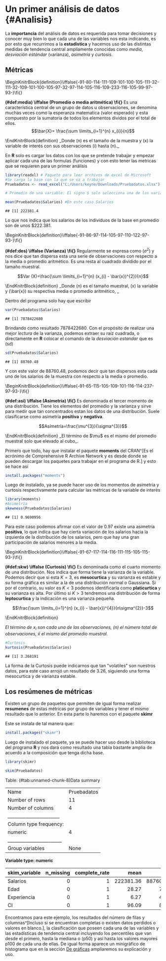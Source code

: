 # Un primer análisis de datos {#Analisis}
La **importancia** del análisis de datos es requerida para tomar decisiones y conocer muy bien lo que cada una de las variables nos esta indicando, es por esto que recurrimos a la **estadística** y hacemos uso de las distintas medidas de tendencia central ampliamente conocidas como _media_, _desviación estándar_ (varianza), _asimetría_ y _curtosis_.

## Métricas  

\BeginKnitrBlock{definition}\iffalse{-91-80-114-111-109-101-100-105-111-32-111-32-109-101-100-105-97-32-97-114-105-116-109-233-116-105-99-97-93-}\fi{}<div class="definition"><span class="definition" id="def:media"><strong>(\#def:media)  \iffalse (Promedio o media aritmética) \fi{} </strong></span>Es una característica central de un grupo de datos u observaciones, se denomina muchas veces como la esperanza matematica (valor esperado) y esta compuesto por la sumatoria de todos los elementos dividos por el total de ellos.
$$\bar{X}= \frac{\sum \limits_{i=1}^{n} x_{i}}{n}$$
</div>\EndKnitrBlock{definition}
_Donde (n) es el tamaño de la muestra y (x) la variable de interés con sus observaciones (i) hasta (n)._

En **R** solo es cargar los datos con los que se pretende trabajar y empezar aplicar cada una de las formulas (funciones) y con esto tener las metricas que se requieren para un primer análisis


```r
library(readxl) # Paquete para leer archivos de excel de Microsoft 
#Se carga la base con la que se va a trabajar
Pruebadatos <- read_excel("C:/Users/keyne/Downloads/Pruebadatos.xlsx")

# Promedio de una variable: El signo $ solo selecciona una de las variables de la base

mean(Pruebadatos$Salarios) #En este caso Salarios
```

```
## [1] 222381.4
```

Lo que nos indica que los salarios de los individuos de la base en promedio son de unos $222.381. 

\BeginKnitrBlock{definition}\iffalse{-91-86-97-114-105-97-110-122-97-93-}\fi{}<div class="definition"><span class="definition" id="def:des"><strong>(\#def:des)  \iffalse (Varianza) \fi{} </strong></span>Regularmente se expresa como $(\sigma^2)$ y nos dice que tan dispersa esta una serie de observaciones con respecto a la media o promedio aritmético. Es una resta al cuadrado dividido por el tamaño muestral.  

$$Var (X)=\frac{\sum \limits_{i=1}^{n} (x_{i} - \bar{x})^{2}}{n}$$
</div>\EndKnitrBlock{definition}
_Donde (n) es el tamaño muestral, (x) la variable y (\bar{x}) su respectiva media o promedio aritmético, _

Dentro del programa solo hay que escribir

```r
var(Pruebadatos$Salarios)
```

```
## [1] 7878422680
```

Brindando como resultado 7878422680. Con el propósito de realizar una mejor _lectura_ de la varianza, podemos extraer su raíz cuadrada, o directamente en **R** colocar el comando de la _desviación estandar_ que es (sd)


```r
sd(Pruebadatos$Salarios)
```

```
## [1] 88760.48
```

Y con este valor de 88760.48, podemos decir que tan dispersos esta cada uno de los salarios de la muestra con respecto a la media o promedio.

\BeginKnitrBlock{definition}\iffalse{-91-65-115-105-109-101-116-114-237-97-93-}\fi{}<div class="definition"><span class="definition" id="def:asi"><strong>(\#def:asi)  \iffalse (Asimetría) \fi{} </strong></span>Es denominada el tercer momento de una distribución. Tiene los elementos del promedio y la varianza y sirve para medir que tan concentrados estan los datos de una distribución. Suele clasificarse como asimetría **positiva** y **negativa**.  

$$Asímetría=\frac{\mu^{3}}{\sigma^{3}}$$
</div>\EndKnitrBlock{definition}
_El término de $\mu$ es el mismo del promedio muestral solo que elevado al cubo_.

Primero que todo, hay que instalar el paquete **moments** del CRAN^[Es el acrónimo de Comprehensive R Archive Network y es desde donde se pueden descargar los paquetes para trabajar en el programa de R.] y esto se hace así


```r
install.packages("moments")
```

Luego de instalado, ya se puede hacer uso de los momentos de asímetria y curtosis respectivamente para calcular las métricas de la variable de interés



```r
library(moments) 
#Asimetría
skewness(Pruebadatos$Salarios)
```

```
## [1] 0.9690956
```

Para este caso podemos afirmar con el valor de 0.97 existe una asimetría **positiva**, lo que indica que hay cierta variación de los salarios hacia la izquierda de la distribución de los salarios, pero que hay una gran participación de salarios menores a la media.


\BeginKnitrBlock{definition}\iffalse{-91-67-117-114-116-111-115-105-115-93-}\fi{}<div class="definition"><span class="definition" id="def:skw"><strong>(\#def:skw)  \iffalse (Curtosis) \fi{} </strong></span>Es denominada como el cuarto momento de una distribución. Nos indica que forma tiene la varianza de la variable. Podemos decir que si esta $K=3$, es **mesocurtica** y su varianza es estable y su forma gráfica es similar a la de una distribución normal o Gaussiana. Si por el contrario, su valor es $K<3$ podemos identificarla como **platicurtica** y su varianza es alta. Por último si $K>3$ tendremos una distribución de forma **leptocurtica** y la indicación es una varianza pequeña.  

$$\frac{\sum \limits_{i=1}^{n} (x_{i} - \bar{x})^{4}}{n\sigma^{2}}-3$$
</div>\EndKnitrBlock{definition}

_El término de $x_{i}$ son cada una de las observaciones, (n) el número total de observaciones, $\bar{x}$  el mismo del promedio muestral_.



```r
#Curtosis
kurtosis(Pruebadatos$Salarios)
```

```
## [1] 3.268191
```

La forma de la Curtosis puede indicarnos que tan "volatiles" son nuestros datos, para este caso arrojó un resultado de 3.26, siguiendo una forma mesocurtica y de varianza estable.

## Los resúmenes de métricas
Existen un grupo de paquetes que permiten de igual forma realizar **resumenes** de estas métricas por grupo de variables y tener el mismo resultado que lo anterior. En esta parte lo haremos con el paquete **skimr**

Este se instala de tal manera que:


```r
install.packages("skimr")
```

Luego de instalado el paquete, ya se puede hacer uso desde la biblioteca del programa **R** y nos dará como resultado una tabla bastante amplia de acuerdo a la composición que tenga dicha base.


```r
library(skimr)

skim(Pruebadatos)
```


Table: (\#tab:unnamed-chunk-8)Data summary

|                         |            |
|:------------------------|:-----------|
|Name                     |Pruebadatos |
|Number of rows           |11          |
|Number of columns        |4           |
|_______________________  |            |
|Column type frequency:   |            |
|numeric                  |4           |
|________________________ |            |
|Group variables          |None        |


**Variable type: numeric**

|skim_variable | n_missing| complete_rate|      mean|       sd|     p0|      p25|    p50|      p75|   p100|hist                                     |
|:-------------|---------:|-------------:|---------:|--------:|------:|--------:|------:|--------:|------:|:----------------------------------------|
|Salarios      |         0|             1| 222381.36| 88760.48| 115000| 178097.5| 197000| 259500.0| 420000|▅▇▂▂▂ |
|Edad          |         0|             1|     28.27|     7.55|     18|     21.5|     25|     35.5|     38|▇▃▁▂▇ |
|Experiencia   |         0|             1|      6.27|     4.82|      0|      1.5|      6|     10.5|     13|▇▂▂▃▆ |
|CI            |         0|             1|     96.09|     8.78|     85|     91.5|     93|     98.0|    114|▂▇▁▁▂ |

Encontramos para este ejemplo, los resultados del número de filas y columnas^[Incluso si se encuentran completas o existen datos perdidos o valores en blanco.], la clasificación que poseen cada una de las variables y las estadísticas de tendencia central incluyendo los percentiles que van desde el primero, hasta la mediana o (p50) y así hasta los valores mayores p100 de cada una de ellas. De igual forma aparece un minigráfico de histograma que en la sección [De gráficas](#Graficos) ampliaremos su explicación y uso.


